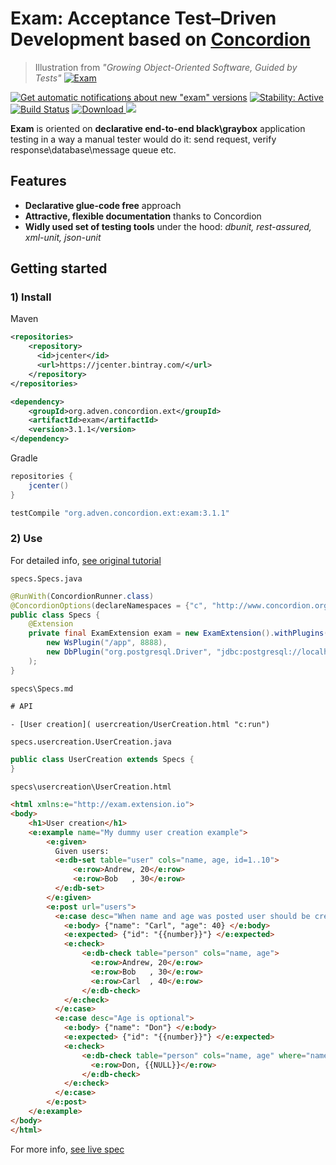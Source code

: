 # Exam: Acceptance Test–Driven Development based on [Concordion](https://github.com/concordion/concordion)

>Illustration from *"Growing Object-Oriented Software, Guided by Tests"*
>[![Exam](docs/atdd.png)](#attributions)

[![Get automatic notifications about new "exam" versions](https://www.bintray.com/docs/images/bintray_badge_bw.png)](https://bintray.com/adven27/exam/exam?source=watch)
[![Stability: Active](https://masterminds.github.io/stability/active.svg)](https://masterminds.github.io/stability/active.html)
[![Build Status](https://travis-ci.org/Adven27/Exam.svg?branch=master)](https://travis-ci.org/Adven27/Exam)
[ ![Download](https://api.bintray.com/packages/adven27/exam/exam/images/download.svg?version=3.1.1) ](https://bintray.com/adven27/exam/exam/3.1.1/link)
[![](https://jitpack.io/v/Adven27/Exam.svg)](https://jitpack.io/#Adven27/Exam)

**Exam** is oriented on **declarative end-to-end black\graybox** application testing in a way a manual tester would do it: send request, verify response\database\message queue etc.

## Features

- **Declarative glue-code free** approach
- **Attractive, flexible documentation** thanks to Concordion
- **Widly used set of testing tools** under the hood: *dbunit, rest-assured, xml-unit, json-unit*

## Getting started
### 1) Install

Maven
```xml
<repositories>
    <repository>
      <id>jcenter</id>
      <url>https://jcenter.bintray.com/</url>
    </repository>
</repositories>  
```
```xml
<dependency>
    <groupId>org.adven.concordion.ext</groupId>
    <artifactId>exam</artifactId>
    <version>3.1.1</version>
</dependency>
```

Gradle
```groovy
repositories {
    jcenter()
}

testCompile "org.adven.concordion.ext:exam:3.1.1"
```
### 2) Use

For detailed info, [see original tutorial](http://concordion.org/tutorial/java/markdown/)

`specs.Specs.java`
```java
@RunWith(ConcordionRunner.class)
@ConcordionOptions(declareNamespaces = {"c", "http://www.concordion.org/2007/concordion", "e", ExamExtension.NS})
public class Specs {
    @Extension
    private final ExamExtension exam = new ExamExtension().withPlugins(
        new WsPlugin("/app", 8888),
        new DbPlugin("org.postgresql.Driver", "jdbc:postgresql://localhost:5432/postgres", "postgres", "postgres")
    );
}
```

`specs\Specs.md`
```html
# API

- [User creation]( usercreation/UserCreation.html "c:run")
```

`specs.usercreation.UserCreation.java`
```java
public class UserCreation extends Specs {
}
```

`specs\usercreation\UserCreation.html`
```html
<html xmlns:e="http://exam.extension.io">
<body>
    <h1>User creation</h1>
    <e:example name="My dummy user creation example">
        <e:given>
          Given users:
          <e:db-set table="user" cols="name, age, id=1..10">
              <e:row>Andrew, 20</e:row>
              <e:row>Bob   , 30</e:row>
          </e:db-set>
        </e:given>
        <e:post url="users">
          <e:case desc="When name and age was posted user should be created and id should be returned">        
            <e:body> {"name": "Carl", "age": 40} </e:body>
            <e:expected> {"id": "{{number}}"} </e:expected>
            <e:check>
                <e:db-check table="person" cols="name, age">
                  <e:row>Andrew, 20</e:row>
                  <e:row>Bob   , 30</e:row>
                  <e:row>Carl  , 40</e:row>
                </e:db-check>
            </e:check>
          </e:case>      
          <e:case desc="Age is optional">
            <e:body> {"name": "Don"} </e:body>
            <e:expected> {"id": "{{number}}"} </e:expected>
            <e:check>
                <e:db-check table="person" cols="name, age" where="name='Don'">
                  <e:row>Don, {{NULL}}</e:row>
                </e:db-check>
            </e:check>
          </e:case>
        </e:post>
    </e:example>
</body>
</html>
  ```
For more info, [see live spec](https://adven27.github.io/Exam/specs/Specs.html)
